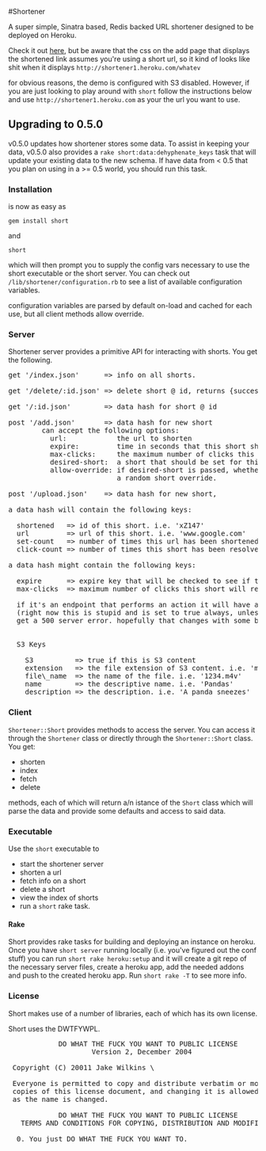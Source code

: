 #Shortener

A super simple, Sinatra based, Redis backed URL shortener designed to be deployed on Heroku.


Check it out [here](http://shortener1.heroku.com), but be aware that the css on the add page that displays the shortened link assumes you're using a short url, so it kind of looks like shit when it displays `http://shortener1.heroku.com/whatev`

for obvious reasons, the demo is configured with S3 disabled. However, if you are just looking
to play around with `short` follow the instructions below and use `http://shortener1.heroku.com`
as your the url you want to use.

## Upgrading to 0.5.0

v0.5.0 updates how shortener stores some data. To assist in keeping your data,
v0.5.0 also provides a `rake short:data:dehyphenate_keys` task that will update
your existing data to the new schema. If have data from < 0.5 that you plan on
using in a >= 0.5 world, you should run this task.

### Installation

is now as easy as

`gem install short`

and

`short`

which will then prompt you to supply the config vars necessary to use the short
executable or the short server. You can check out `/lib/shortener/configuration.rb`
to see a list of available configuration variables.

configuration variables are parsed by default on-load and cached for each use,
but all client methods allow override.

### Server

Shortener server provides a primitive API for interacting with shorts. You get the following.

<pre>
get '/index.json'      => info on all shorts.

get '/delete/:id.json' => delete short @ id, returns {success: true, shortened: id}

get '/:id.json'        => data hash for short @ id

post '/add.json'       => data hash for new short
        can accept the following options:
          url:            the url to shorten
          expire:         time in seconds that this short should live
          max-clicks:     the maximum number of clicks this short should accept.
          desired-short:  a short that should be set for this url.
          allow-override: if desired-short is passed, whether or not to allow
                          a random short override.

post '/upload.json'    => data hash for new short,

a data hash will contain the following keys:

  shortened   => id of this short. i.e. 'xZ147'
  url         => url of this short. i.e. 'www.google.com'
  set-count   => number of times this url has been shortened.
  click-count => number of times this short has been resolved.

a data hash might contain the following keys:

  expire      => expire key that will be checked to see if this key will expire
  max-clicks  => maximum number of clicks this short will resolve for

  if it's an endpoint that performs an action it will have a success key set to true or false.
  (right now this is stupid and is set to true always, unless it errors, in which case you
  get a 500 server error. hopefully that changes with some better error messages.)


  S3 Keys

    S3          => true if this is S3 content
    extension   => the file extension of S3 content. i.e. 'm4v'
    file\_name  => the name of the file. i.e. '1234.m4v'
    name        => the descriptive name. i.e. 'Pandas'
    description => the description. i.e. 'A panda sneezes'
</pre>

### Client

`Shortener::Short` provides methods to access the server. You can access it through
the `Shortener` class or directly through the `Shortener::Short` class. You get:

* shorten
* index
* fetch
* delete

methods, each of which will return a/n istance of the `Short` class which will
parse the data and provide some defaults and access to said data.

### Executable

Use the `short` executable to

* start the shortener server
* shorten a url
* fetch info on a short
* delete a short
* view the index of shorts
* run a `short` rake task.

#### Rake

Short provides rake tasks for building and deploying an instance on heroku.
Once you have `short server` running locally (i.e. you've figured out the conf stuff)
you can run `short rake heroku:setup` and it will create a git repo of the necessary
server files, create a heroku app, add the needed addons and push to the created heroku app.
Run `short rake -T` to see more info.


### License

Short makes use of a number of libraries, each of which has its own license.

Short uses the DWTFYWPL.

<pre>
            DO WHAT THE FUCK YOU WANT TO PUBLIC LICENSE
                    Version 2, December 2004

 Copyright (C) 20011 Jake Wilkins \<jake AT jakewilkins DOT com\>

 Everyone is permitted to copy and distribute verbatim or modified
 copies of this license document, and changing it is allowed as long
 as the name is changed.

            DO WHAT THE FUCK YOU WANT TO PUBLIC LICENSE
   TERMS AND CONDITIONS FOR COPYING, DISTRIBUTION AND MODIFICATION

  0. You just DO WHAT THE FUCK YOU WANT TO.
</pre>
